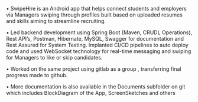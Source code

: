 • SwipeHire is an Android app that helps connect students and employers via Managers swiping through profiles built based on uploaded resumes and skills aiming to streamline recruiting.

• Led backend development using Spring Boot (Maven, CRUDL Operations), Rest API’s, Postman, Hibernate, MySQL, Swagger for documentation and Rest Assured for System Testing. Implanted CI/CD pipelines to auto deploy code and used WebSocket technology for real-time messaging and swiping for Managers to like or skip candidates.

• Worked on the same project using gitlab as a group , transferring final progress made to github.

• More documentation is also available in the Documents subfolder on git which includes BlockDiagram of the App, ScreenSketches and others 
